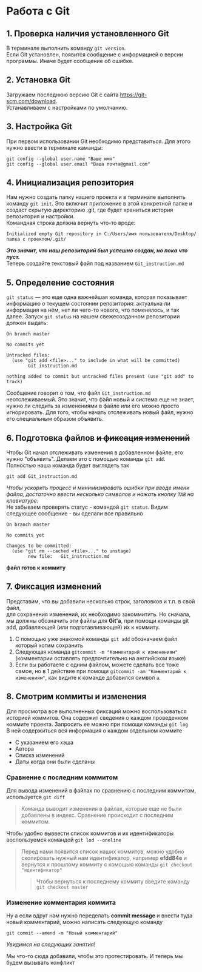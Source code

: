 # Работа с Git

## 1. Проверка наличия установленного Git
В терминале выполнить команду `git version`.  
Если Git установлен, появится сообщение с информацией о версии программы. Иначе будет сообщение об ошибке.

## 2. Установка Git
Загружаем последнюю версию Git с сайта https://git-scm.com/download.  
Устанавливаем с настройками по умолчанию.

## 3. Настройка Git
При первом использовании Git необходимо представиться. Для этого нужно ввести в терминале каманды:
```
git config --global user.name "Ваше имя"
git config --global user.email "Ваша почта@gmail.com"
```
## 4. Инициализация репозитория

Нам нужно создать папку нашего проекта и в терминале выполнить команду `git init`.
Это включит приложение в этой конкретной папке и создаст скрытую директорию .git, где будет храниться история репозитория и настройки.  
Командная строка должна вернуть что-то вроде:
```
Initialized empty Git repository in C:/Users/имя пользователя/Desktop/папка с проектом/.git/
```
***Это значит, что наш репозиторий был успешно создан, но пока что пуст.***  
Теперь создайте текстовый файл под названием `Git_instruction.md`

## 5. Определение состояния

`git status` — это еще одна важнейшая команда, которая показывает информацию о текущем состоянии репозитория: актуальна ли информация на нём, нет ли чего-то нового, что поменялось, и так далее. Запуск `git status` на нашем свежесозданном репозитории должен выдать:

```
On branch master

No commits yet

Untracked files:
  (use "git add <file>..." to include in what will be committed)
        Git instruction.md

nothing added to commit but untracked files present (use "git add" to track)
```

Сообщение говорит о том, что файл `Git_instruction.md` неотслеживаемый. Это значит, что файл новый и система еще не знает, нужно ли следить за изменениями в файле или его можно просто игнорировать. Для того, чтобы начать отслеживать новый файл, нужно его специальным образом объявить.

## 6. Подготовка файлов ~~и фиксация изменений~~

Чтобы Git начал отслеживать изменения в добавленном файле, его нужно "объявить". Делаем это с помощью команды `git add`.  
Полностью наша команда будет выглядеть так

```
git add Git_instruction.md
```
*Чтобы ускорить процесс и минимизировать ошибки при вводе имени файла, достаточно ввести несколько символов и нажать кнопку `TAB` на клавиатуре.*  
Не забываем проверять статус - командой `git status`. Видим следующее сообщение - вы сделали все правильно
```
On branch master

No commits yet

Changes to be committed:
  (use "git rm --cached <file>..." to unstage)
        new file:   Git_instruction.md
```
**файл готов к коммиту**

## 7. Фиксация изменений

Представим, что вы добавили несколько строк, заголовков и т.п. в свой файл,  
для сохранения изменений, их необходимо закоммитить. Но сначала, мы должны обозначить эти файлы для **Git'a**, при помощи команды git add, добавляющей (или подготавливающей) их к коммиту.

1. С помощью уже знакомой команды `git add` обозначаем файл который хотим сохранить
2. Следующая команда `gitcommit -m "Комментарий к изменениям"` (комментарии оставлять предпочтительно на английском языке)
3. Если вы работаете с одним файлом, можете сделать все тоже самое, но в 1 действие при помощи `gitcommit -am "Комментарий к изменениям"`, как видите к команде добавился символ `a`.

## 8. Смотрим коммиты и изменения

Для просмотра все выполненных фиксаций можно воспользоваться историей коммитов. Она содержит сведения о каждом проведенном коммите проекта. Запросить ее можно при помощи команды `git log`  
В ней содержиться вся информация о каждом отдельном коммите
* С указанием его хэша
* Автора
* Списка изменений
* Даты когда они были сделаны

### Сравнение с последним коммитом
Для вывода изменений в файлах по сравнению с последним коммитом, используется `git diff`  
> Команда выводит изменения в файлах, которые еще не были добавлены в индекс. Сравнение происходит с последним коммитом.

Чтобы удобно выввести список коммитов и их идентификаторы воспользуемся командой `git lod --oneline`
> Перед нами появится список наших коммитов, можно удобно скопировать нужный нам идентификатор, например **efdd84e** и вернутся к прошлому коммиту с комощью команды `git checkout "идентификатор"`
>> Чтобы вернуться к последнему коммиту введите команду `git checkout master`

### Изменение комментария коммита

Ну а если вдруг нам нужно переделать **commit message** и внести туда новый комментарий, можно написать следующую команду
```
git commit --amend -m "Новый комментарий"
```

*Увидимся на следующих занятия!*

Мы что-то сюда добавили, чтобы это протестировать. И теперь мы будем вызывать конфликт